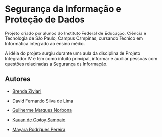 # Segurança da Informação e Proteção de Dados

Projeto criado por alunos do Instituto Federal de Educação, Ciência e Tecnologia de São Paulo, Campus Campinas, cursando Técnico em Informática integrado ao ensino médio.

A idéia do projeto surgiu durante uma aula da disciplina de Projeto Integrador IV e tem como intuito principal, informar e auxiliar pessoas com questões relacinadas a Segurança da Informação.
## Autores

- [Brenda Ziviani](https://www.instagram.com/zivianibrenda/)

- [David Fernando Silva de Lima](https://www.instagram.com/david.fernandx/)

- [Guilherme Marques Norbona](https://www.instagram.com/guilherme.20.03/)

- [Kauan de Godoy Sampaio](https://www.instagram.com/horoseus_/)

- [Mayara Rodrigues Pereira](https://www.instagram.com/mah._rodrigues_/)

